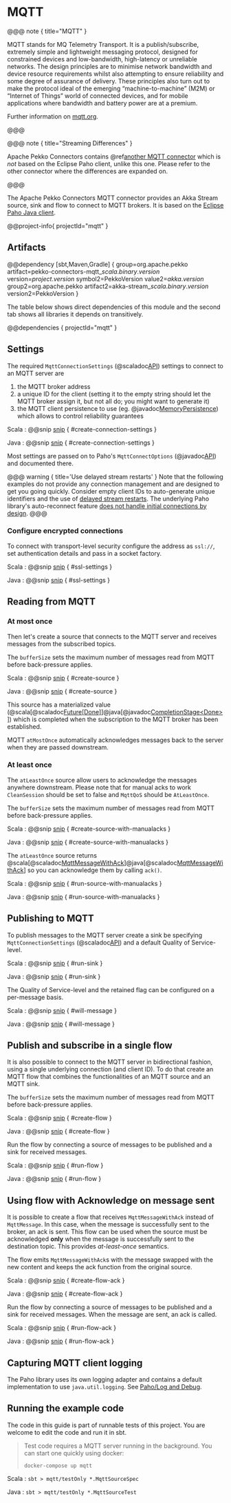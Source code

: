 # MQTT

@@@ note { title="MQTT" }

MQTT stands for MQ Telemetry Transport. It is a publish/subscribe, extremely simple and lightweight messaging protocol, designed for constrained devices and low-bandwidth, high-latency or unreliable networks. The design principles are to minimise network bandwidth and device resource requirements whilst also attempting to ensure reliability and some degree of assurance of delivery. These principles also turn out to make the protocol ideal of the emerging “machine-to-machine” (M2M) or “Internet of Things” world of connected devices, and for mobile applications where bandwidth and battery power are at a premium.  

Further information on [mqtt.org](https://mqtt.org/).

@@@ 

@@@ note { title="Streaming Differences" }

Apache Pekko Connectors contains @ref[another MQTT connector](mqtt-streaming.md) which is _not_ based on the Eclipse Paho client, unlike this one. Please refer to the other connector where the differences are expanded on.

@@@

The Apache Pekko Connectors MQTT connector provides an Akka Stream source, sink and flow to connect to MQTT brokers. It is based on the [Eclipse Paho Java client](https://www.eclipse.org/paho/clients/java/).

@@project-info{ projectId="mqtt" }

## Artifacts

@@dependency [sbt,Maven,Gradle] {
  group=org.apache.pekko
  artifact=pekko-connectors-mqtt_$scala.binary.version$
  version=$project.version$
  symbol2=PekkoVersion
  value2=$akka.version$
  group2=org.apache.pekko
  artifact2=akka-stream_$scala.binary.version$
  version2=PekkoVersion
}

The table below shows direct dependencies of this module and the second tab shows all libraries it depends on transitively.

@@dependencies { projectId="mqtt" }


## Settings

The required `MqttConnectionSettings` (@scaladoc[API](akka.stream.alpakka.mqtt.MqttConnectionSettings$)) settings to connect to an MQTT server are 

1. the MQTT broker address
1. a unique ID for the client (setting it to the empty string should let the MQTT broker assign it, but not all do; you might want to generate it)
1. the MQTT client persistence to use (eg. @javadoc[MemoryPersistence](org.eclipse.paho.client.mqttv3.persist.MemoryPersistence)) which allows to control reliability guarantees 

Scala
: @@snip [snip](/mqtt/src/test/scala/docs/scaladsl/MqttSourceSpec.scala) { #create-connection-settings }

Java
: @@snip [snip](/mqtt/src/test/java/docs/javadsl/MqttSourceTest.java) { #create-connection-settings }

Most settings are passed on to Paho's `MqttConnectOptions` (@javadoc[API](org.eclipse.paho.client.mqttv3.MqttConnectOptions)) and documented there. 

@@@ warning { title='Use delayed stream restarts' }
Note that the following examples do not provide any connection management and are designed to get you going quickly. Consider empty client IDs to auto-generate unique identifiers and the use of [delayed stream restarts](https://doc.akka.io/docs/akka/current/stream/stream-error.html?language=scala#delayed-restarts-with-a-backoff-stage). The underlying Paho library's auto-reconnect feature [does not handle initial connections by design](https://github.com/eclipse/paho.mqtt.golang/issues/77).
@@@


### Configure encrypted connections

To connect with transport-level security configure the address as `ssl://`, set authentication details and pass in a socket factory.

Scala
: @@snip [snip](/mqtt/src/test/scala/docs/scaladsl/MqttSourceSpec.scala) { #ssl-settings }

Java
: @@snip [snip](/mqtt/src/test/java/docs/javadsl/MqttSourceTest.java) { #ssl-settings }


## Reading from MQTT

### At most once

Then let's create a source that connects to the MQTT server and receives messages from the subscribed topics.

The `bufferSize` sets the maximum number of messages read from MQTT before back-pressure applies.


Scala
: @@snip [snip](/mqtt/src/test/scala/docs/scaladsl/MqttSourceSpec.scala) { #create-source }

Java
: @@snip [snip](/mqtt/src/test/java/docs/javadsl/MqttSourceTest.java) { #create-source }

This source has a materialized value (@scala[@scaladoc[Future[Done]](scala.concurrent.Future)]@java[@javadoc[CompletionStage&lt;Done&gt;](java.util.concurrent.CompletionStage)]) which is completed when the subscription to the MQTT broker has been established.

MQTT `atMostOnce` automatically acknowledges messages back to the server when they are passed downstream. 

### At least once

The `atLeastOnce` source allow users to acknowledge the messages anywhere downstream.
Please note that for manual acks to work `CleanSession` should be set to false and `MqttQoS` should be `AtLeastOnce`.

The `bufferSize` sets the maximum number of messages read from MQTT before back-pressure applies.

Scala
: @@snip [snip](/mqtt/src/test/scala/docs/scaladsl/MqttSourceSpec.scala) { #create-source-with-manualacks }

Java
: @@snip [snip](/mqtt/src/test/java/docs/javadsl/MqttSourceTest.java) { #create-source-with-manualacks }


The `atLeastOnce` source returns @scala[@scaladoc[MqttMessageWithAck](akka.stream.alpakka.mqtt.scaladsl.MqttMessageWithAck)]@java[@scaladoc[MqttMessageWithAck](akka.stream.alpakka.mqtt.javadsl.MqttMessageWithAck)] so you can acknowledge them by calling `ack()`.

Scala
: @@snip [snip](/mqtt/src/test/scala/docs/scaladsl/MqttSourceSpec.scala) { #run-source-with-manualacks }

Java
: @@snip [snip](/mqtt/src/test/java/docs/javadsl/MqttSourceTest.java) { #run-source-with-manualacks }


## Publishing to MQTT

To publish messages to the MQTT server create a sink be specifying `MqttConnectionSettings` (@scaladoc[API](akka.stream.alpakka.mqtt.MqttConnectionSettings$)) and a default Quality of Service-level.

Scala
: @@snip [snip](/mqtt/src/test/scala/docs/scaladsl/MqttSourceSpec.scala) { #run-sink }

Java
: @@snip [snip](/mqtt/src/test/java/docs/javadsl/MqttSourceTest.java) { #run-sink }


The Quality of Service-level and the retained flag can be configured on a per-message basis.

Scala
: @@snip [snip](/mqtt/src/test/scala/docs/scaladsl/MqttSourceSpec.scala) { #will-message }

Java
: @@snip [snip](/mqtt/src/test/java/docs/javadsl/MqttSourceTest.java) { #will-message }


## Publish and subscribe in a single flow

It is also possible to connect to the MQTT server in bidirectional fashion, using a single underlying connection (and client ID). To do that create an MQTT flow that combines the functionalities of an MQTT source and an MQTT sink.

The `bufferSize` sets the maximum number of messages read from MQTT before back-pressure applies.

Scala
: @@snip [snip](/mqtt/src/test/scala/docs/scaladsl/MqttFlowSpec.scala) { #create-flow }

Java
: @@snip [snip](/mqtt/src/test/java/docs/javadsl/MqttFlowTest.java) { #create-flow }


Run the flow by connecting a source of messages to be published and a sink for received messages.

Scala
: @@snip [snip](/mqtt/src/test/scala/docs/scaladsl/MqttFlowSpec.scala) { #run-flow }

Java
: @@snip [snip](/mqtt/src/test/java/docs/javadsl/MqttFlowTest.java) { #run-flow }


## Using flow with Acknowledge on message sent

It is possible to create a flow that receives `MqttMessageWithAck` instead of `MqttMessage`.
In this case, when the message is successfully sent to the broker, an ack is sent.
This flow can be used when the source must be acknowledged **only** when the message is successfully sent to the destination topic. This provides *at-least-once* semantics.

The flow emits `MqttMessageWithAck`s with the message swapped with the new content and keeps the ack function from the original source.

Scala
: @@snip [snip](/mqtt/src/test/scala/docs/scaladsl/MqttFlowSpec.scala) { #create-flow-ack }

Java
: @@snip [snip](/mqtt/src/test/java/docs/javadsl/MqttFlowTest.java) { #create-flow-ack }

Run the flow by connecting a source of messages to be published and a sink for received messages.
When the message are sent, an ack is called.

Scala
: @@snip [snip](/mqtt/src/test/scala/docs/scaladsl/MqttFlowSpec.scala) { #run-flow-ack }

Java
: @@snip [snip](/mqtt/src/test/java/docs/javadsl/MqttFlowTest.java) { #run-flow-ack }

## Capturing MQTT client logging

The Paho library uses its own logging adapter and contains a default implementation to use `java.util.logging`. See [Paho/Log and Debug](https://wiki.eclipse.org/Paho/Log_and_Debug_in_the_Java_client).


## Running the example code

The code in this guide is part of runnable tests of this project. You are welcome to edit the code and run it in sbt.

> Test code requires a MQTT server running in the background. You can start one quickly using docker:
>
> `docker-compose up mqtt`

Scala
:   ```
    sbt
    > mqtt/testOnly *.MqttSourceSpec
    ```

Java
:   ```
    sbt
    > mqtt/testOnly *.MqttSourceTest
    ```
